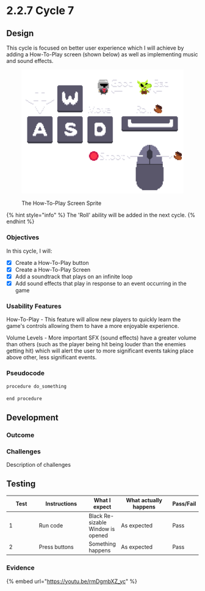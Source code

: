 # 2.2.7 Cycle 7

## Design

This cycle is focused on better user experience which I will achieve by adding a How-To-Play screen (shown below) as well as implementing music and sound effects.

<figure><img src="../.gitbook/assets/HowToPlayScreen-export.png" alt=""><figcaption><p>The How-To-Play Screen Sprite</p></figcaption></figure>

{% hint style="info" %}
The 'Roll' ability will be added in the next cycle.
{% endhint %}

### Objectives

In this cycle, I will:

* [x] Create a How-To-Play button
* [x] Create a How-To-Play Screen
* [x] Add a soundtrack that plays on an infinite loop
* [x] Add sound effects that play in response to an event occurring in the game

### Usability Features

How-To-Play - This feature will allow new players to quickly learn the game's controls allowing them to have a more enjoyable experience.

Volume Levels - More important SFX (sound effects) have a greater volume than others (such as the player being hit being louder than the enemies getting hit) which will alert the user to more significant events taking place above other, less significant events.

### Pseudocode

```
procedure do_something
    
end procedure
```

## Development

### Outcome

### Challenges

Description of challenges

## Testing

<table><thead><tr><th width="90">Test</th><th width="141">Instructions</th><th>What I expect</th><th width="163">What actually happens</th><th>Pass/Fail</th></tr></thead><tbody><tr><td>1</td><td>Run code</td><td>Black Re-sizable Window is opened</td><td>As expected</td><td>Pass</td></tr><tr><td>2</td><td>Press buttons</td><td>Something happens</td><td>As expected</td><td>Pass</td></tr></tbody></table>

### Evidence

{% embed url="https://youtu.be/rmDgmbXZ_yc" %}
